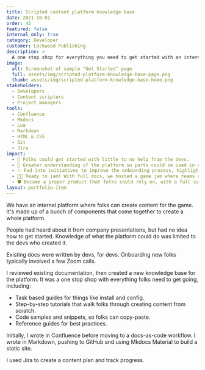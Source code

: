 ```yaml
---
title: Scripted content platform knowledge base
date: 2021-10-01
order: 45
featured: false
internal_only: true
category: Developer
customer: Lockwood Publishing
description: >
  A one stop shop for everything you need to get started with an internal platform for creating content.
image:
  alt: Screenshot of sample "Get Started" page
  full: assets/img/scripted-platform-knowledge-base-page.png
  thumb: assets/img/scripted-platform-knowledge-base-home.png
stakeholders:
  - Developers
  - Content scripters
  - Project managers
tools:
  - Confluence
  - Mkdocs
  - Lua
  - Markdown
  - HTML & CSS
  - Git
  - Jira
impact:
  - 🚀 Folks could get started with little to no help from the devs.
  - 🧩 Greater understanding of the platform so parts could be used in other internal tools.
  - ✨ Fed into initiatives to improve the onboarding process, highlighting the barriers to entry.
  - 🧑‍🎨 Ready to jam! With full docs, we hosted a game jam where teams created content for the game.
  - 🛡️ Became a proper product that folks could rely on, with a full suite of learning resources and support.  
layout: portfolio-item
---
```

We have an internal platform where folks can create content for the game. It's made up of a bunch of components that come together to create a whole platform.

People had heard about it from company presentations, but had no idea how to get started. Knowledge of what the platform could do was limited to the devs who created it.

Existing docs were written by devs, for devs. Onboarding new folks typically involved a few Zoom calls.

I reviewed existing documentation, then created a new knowledge base for the platform. It was a one stop shop with everything folks need to get going, including:

* Task based guides for things like install and config.
* Step-by-step tutorials that walk folks through creating content from scratch.
* Code samples and snippets, so folks can copy-paste.
* Reference guides for best practices.

Initially, I wrote in Confluence before moving to a docs-as-code workflow. I wrote in Markdown, pushing to GitHub and using Mkdocs Material to build a static site.

I used Jira to create a content plan and track progress.
